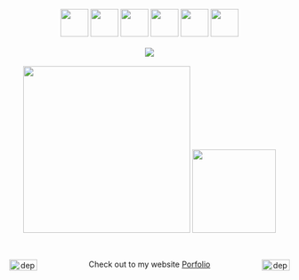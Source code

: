 
<p align="center">
  <img src="https://media3.giphy.com/media/ln7z2eWriiQAllfVcn/200w.webp" width="50">
  <img src="https://i.giphy.com/media/LMt9638dO8dftAjtco/200.webp" width="50">
  <img src="https://i.giphy.com/media/eNAsjO55tPbgaor7ma/200w.webp" width="50">
  <img src="https://i.giphy.com/media/VgGthkhUvGgOit7Y9i/200.webp" width="50">
  <img src="https://i.giphy.com/media/KzJkzjggfGN5Py6nkT/200.webp" width="50">
  <img src="https://i.giphy.com/media/IdyAQJVN2kVPNUrojM/200.webp" width="50"><br><br>
  <img src="https://camo.githubusercontent.com/936a08778c7e4885053d148c07bbd2339dfbdd80/68747470733a2f2f6665726f73732e6e65742f782f6e6f6465322e676966" /><br><br>
  <img src="https://little.kylerconway.com/images/golang-what.gif" width="300">
  <img src="https://upload.wikimedia.org/wikipedia/commons/thumb/a/a8/NestJS.svg/1242px-NestJS.svg.png?20221211225055" width="150">
  
</p>
<br>

<p align="center" >
    Check out to my website <a href="https://www.theyashbansal.com" target="_blank">Porfolio</a>
<a href="https://twitter.com/itsyashbansal" target="_blank"><img align="left" src="https://cdn.jsdelivr.net/npm/simple-icons@3.0.1/icons/twitter.svg" alt="dephraiim" height="20" width="50" /></a>
<a href="https://linkedin.com/in/theyashbansal" target="_blank"><img align="right" src="https://cdn.jsdelivr.net/npm/simple-icons@3.0.1/icons/linkedin.svg" alt="dephraiim" height="20" width="50" /></a>

